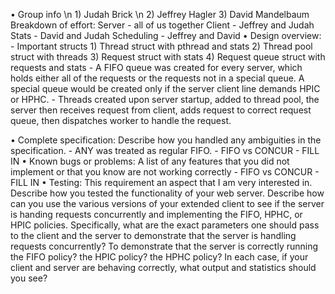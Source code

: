 •	Group info \n
    1) Judah Brick \n
    2) Jeffrey Hagler 
    3) David Mandelbaum 
    Breakdown of effort:
        Server - all of us together
        Client - Jeffrey and Judah
        Stats - David and Judah 
        Scheduling - Jeffrey and David
•	Design overview: 
    - Important structs
        1) Thread struct with pthread and stats
        2) Thread pool struct with threads 
        3) Request struct with stats
        4) Request queue struct with requests and stats
    - A FIFO queue was created for every server, which holds either all of the requests
    or the requests not in a special queue. A special queue would be created only if the 
    server client line demands HPIC or HPHC. 
    - Threads created upon server startup, added to thread pool, the server then receives 
    request from client, adds request to correct request queue, then dispatches worker to
    handle the request.  

•	Complete specification: Describe how you handled any ambiguities in the specification. 
    - ANY was treated as regular FIFO.
    - FIFO vs CONCUR - FILL IN 
•	Known bugs or problems: A list of any features that you did not implement 
or that you know are not working correctly 
    - FIFO vs CONCUR - FILL IN 
•	Testing: This requirement an aspect that I am very interested in.
    Describe how you tested the functionality of your web server. 
    Describe how can you use the various versions of your extended client to see 
    if the server is handing requests concurrently and implementing 
    the FIFO, HPHC, or HPIC policies. 
    Specifically, what are the exact parameters one should pass to the client and 
    the server to demonstrate that the server is handling requests concurrently? 
    To demonstrate that the server is correctly running the FIFO policy? 
    the HPIC policy? 
    the HPHC policy? 
    In each case, if your client and server are behaving correctly, 
    what output and statistics should you see? 
